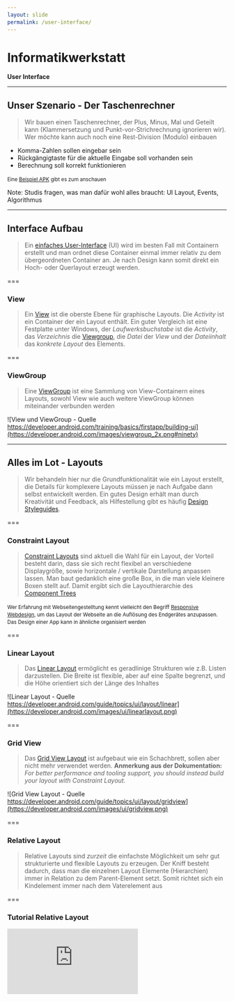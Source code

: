 ```yaml
---
layout: slide
permalink: /user-interface/
---
```


# Informatikwerkstatt
__User Interface__

---

## Unser Szenario - Der Taschenrechner

> Wir bauen einen Taschenrechner, der Plus, Minus, Mal und Geteilt kann (Klammersetzung und Punkt-vor-Strichrechnung ignorieren wir). Wer möchte kann auch noch eine Rest-Division (Modulo) einbauen

* Komma-Zahlen sollen eingebar sein
* Rückgängigtaste für die aktuelle Eingabe soll vorhanden sein
* Berechnung soll korrekt funktionieren

<small>Eine [Beispiel APK](https://github.com/Informatikwerkstatt/informatikwerkstatt.github.io/releases/download/apk-taschenrechner/taschenrechner.apk) gibt es zum anschauen</small>

Note: Studis fragen, was man dafür wohl alles braucht: UI Layout, Events, Algorithmus

---

## Interface Aufbau

> Ein [einfaches User-Interface](https://developer.android.com/training/basics/firstapp/building-ui) (UI) wird im besten Fall mit Containern erstellt und man ordnet diese Container einmal immer relativ zu dem übergeordneten Container an. Je nach Design kann somit direkt ein Hoch- oder Querlayout erzeugt werden.

===

### View

> Ein [View](https://developer.android.com/reference/android/view/View) ist die oberste Ebene für graphische Layouts. Die _Activity_ ist ein Container der ein Layout enthält. Ein guter Vergleich ist eine Festplatte unter Windows, der _Laufwerksbuchstabe_ ist die _Activity_, das _Verzeichnis_ die [Viewgroup](#/2/2), die _Datei_ der _View_ und der _Dateiinhalt_ das _konkrete Layout_ des Elements. 

===

### ViewGroup

> Eine [ViewGroup](https://developer.android.com/reference/android/view/ViewGroup) ist eine Sammlung von View-Containern eines Layouts, sowohl View wie auch weitere ViewGroup können miteinander verbunden werden

![View und ViewGroup - Quelle https://developer.android.com/training/basics/firstapp/building-ui](https://developer.android.com/images/viewgroup_2x.png#ninety)

---

## Alles im Lot - Layouts

> Wir behandeln hier nur die Grundfunktionalität wie ein Layout erstellt, die Details für komplexere Layouts müssen je nach Aufgabe dann selbst entwickelt werden. Ein gutes Design erhält man durch Kreativität und Feedback, als Hilfestellung gibt es häufig [Design Styleguides](https://material.io/).

===

### Constraint Layout

> [Constraint Layouts](https://developer.android.com/training/constraint-layout/) sind aktuell die Wahl für ein Layout, der Vorteil besteht darin, dass sie sich recht flexibel an verschiedene Displaygröße, sowie horizontale / vertikale Darstellung anpassen lassen. Man baut gedanklich eine große Box, in die man viele kleinere Boxen stellt auf. Damit ergibt sich die Layouthierarchie des [Component Trees](#/5)

<small>Wer Erfahrung mit Webseitengestelltung kennt vielleicht den Begriff [Responsive Webdesign](https://de.wikipedia.org/wiki/Responsive_Webdesign), um das Layout der Webseite an die Auflösung des Endgerätes anzupassen. Das Design einer App kann in ähnliche organisiert werden</small>

===

### Linear Layout

> Das [Linear Layout](https://developer.android.com/guide/topics/ui/layout/linear) ermöglicht es geradlinige Strukturen wie z.B. Listen darzustellen. Die Breite ist flexible, aber auf eine Spalte begrenzt, und die Höhe orientiert sich der Länge des Inhaltes

![Linear Layout - Quelle https://developer.android.com/guide/topics/ui/layout/linear](https://developer.android.com/images/ui/linearlayout.png)

===

### Grid View

> Das [Grid View Layout](https://developer.android.com/guide/topics/ui/layout/gridview) ist aufgebaut wie ein Schachbrett, sollen aber nicht mehr verwendet werden. __Anmerkung aus der Dokumentation:__ _For better performance and tooling support, you should instead build your layout with Constraint Layout._

![Grid View Layout - Quelle https://developer.android.com/guide/topics/ui/layout/gridview](https://developer.android.com/images/ui/gridview.png)

===

### Relative Layout

> Relative Layouts sind _zurzeit_ die einfachste Möglichkeit um sehr gut strukturierte und flexible Layouts zu erzeugen. Der Kniff besteht dadurch, dass man die einzelnen Layout Elemente (Hierarchien) immer in Relation zu dem Parent-Element setzt. Somit richtet sich ein Kindelement immer nach dem Vaterelement aus

===

### Tutorial Relative Layout

<iframe class="video" src="https://www.youtube.com/embed/CW7M_akbp64?rel=0" frameborder="0" webkitallowfullscreen mozallowfullscreen allowfullscreen />

---

## Was bin ich? - Layoutelemente

<div class="flex">
<div>
UI's werden mit Hilfe einzelner Layoutelemente, eine kurze Übersicht über die verschiedenen Elemente. Alle Elemente sind in einer dreigliedigen Ansicht angeordet ([Palette & Component Tree](#/4), aktuelles Layout, [Elementattribute](#/6))<br/>
<ul>
<li>Button</li>
<li>Textfield</li>
<li>Layouts</li>
</ul>
</div>
<div>
![Layout Designer](images/layoutdesigner.png#ninety)
</div>
</div>

<!-- https://developer.android.com/training/keyboard-input/style -->

===

### Toast

> [Toast Notifiers](https://developer.android.com/guide/topics/ui/notifiers/toasts) sind kleine Textboxen, die über der App eingeblendet werden und nach ein paar Sekunden wieder automatisch verschwinden. Der Aufruf, um eine solche Box zu erzeugen, benötigt den Applikation-Context (diesen erhält man aus der Activity), damit die Box über allen anderen Fenstern angezeigt wird, die Nachricht und dann die Zeit, wie lange sie angezeigt werden soll

```java
Toast.makeText( 
    activity.getApplicationContext(), 
    "eine Hallo-Nachricht", 
    Toast.LENGTH_LONG | Toast.LENGTH_SHORT 
).show();
``` 

===

### Dialog

> [Dialoge](https://developer.android.com/guide/topics/ui/dialogs) sind _kleine Fenster_ um mit dem Nutzer zu interagieren. Wichtig bei Dialogen ist die Eigenschaft [modal / nicht-modal](https://de.wikipedia.org/wiki/Dialog_%28Benutzeroberfl%C3%A4che%29#Modale_und_nichtmodale_Dialoge). Modal bedeutet blockierend, d.h. so lange der Dialog offen ist, wartet die Anwendung auf die Eingabe. Ein gutes [Design](https://material.io/design/components/dialogs.html#behavior) hilft dem Nutzer

![Android Dialog - https://developer.android.com/images/ui/dialogs.png](https://developer.android.com/images/ui/dialogs.png)

---

## Palette & Component Tree

<div class="flex">
<div>
<p>
Zum Design des Layouts findet sich auf der linken Seite die _Palette_, die die verschiedenen Elemente enthält. Man zieht die einzelnen Elemente aus der Palette
an die Stelle im Layout, wo sie erscheinen sollen.
</p>
<br/>
<p>Der _Component Tree_ die die aktuelle Struktur des Layouts, hiermit sieht die [Hierarchie](#/2/2) des Layoutes, also welches Element _hängt unter_ welchem Container.</p>
</div>
<div>
![Layout Designer](images/palettetree.png)
</div>
</div>

---

## Elementattribute

<div class="flex">
<div>
Über den Text ```View all attributes &rlarr;```  kann die Detailsicht zu einem Attribut aufgerufen werden. Insbesondere Eigenschaften zum Layout, wie Abstände, Schrift, Farben etc. werden darüber eingestellt
</div>
<div>
![Layout Designer](images/elementattribute.png)
</div>
</div>

===

### Margin & Padding

<div class="flex">
<div>
Ein Element (Inhalt) besitzt ein Box für das Layout, die Box hat einen Innenabstand (_Padding_), eine optionalen Rahmen (_Border_) und einen Außenabstand (_Margin_). Mit diesen Eigenschaften kann man verhinden, dass Elemente _zusammen kleben_
</div>
<div>
![Marging & Padding - https://wiki.selfhtml.org/images/thumb/f/f3/Box-Modell.svg/600px-Box-Modell.svg.png](https://wiki.selfhtml.org/images/thumb/f/f3/Box-Modell.svg/600px-Box-Modell.svg.png)
</div>
</div>

===

### Interne Darstellung

<div class="flex">
<div>
<ul>
<li>Intern wird [XML](https://de.wikipedia.org/wiki/Extensible_Markup_Language) für das Layout verwendet</li>
<li>Über die Tabs ```Design``` und ```Text``` am unteren Rand wechselt man die Ansicht</li>
<li>Über die [XML Struktur](https://developer.android.com/guide/topics/resources/layout-resource) können Eigenschaften verändert werden, die nicht über den Designer zugänglich sind</li>
</ul>
</div>
<div>
![XML UI](images/uixml.png#ninety)
</div>
</div>

---

## Zugriff auf UI Elemente

<div class="flex">
<div>
Jedes UI Element hat einen _eindeutigen_ Namen, den man selbst festlegen kann. Die ID des Elements befindet sich rechts bei den Attributen, im Quellcode greift man wie folgt darauf zu
<pre><code class="lang-java hljs">final #Element Klasse# l_element = findViewById(R.id.#Element-ID#)</code></pre>
</div>
<div>
![UI Identifier](images/uiid.png)
</div>
</div>

<small>Die Kreuzelemente müssen passend mit der richtigen Klasse und der richtigen ID ersetzt werden</small>

---

## Die Verbindung - Adapter

> Bei komplexen Darstellungselement wie z.B. ein _ListView_ oder _ScrollView_ benötigen wir einen Adapter<sup>1</sup>. Es ist inperformant Daten in einem UI Element manuell einzugeben und
zu aktualisieren. Häufig entsteht dabei ein Flimmern auf dem Bildschirm. 

<small>1: Prinzip des [Model-View-Controllers](https://de.wikipedia.org/wiki/Model_View_Controller)</small>

===

### Adapter-Drei-Einigkeit

* **Datasource** das kann eine Liste oder eine beliebige Datenstruktur sein, die Daten entsprechend liefert
* **Adapter** ist die Verbindung und bestimmt darüber welche Daten aus der Datasource geholt werden bzw. strukturiert die Daten für die Oberfläche um
* **Adapter View** ist die sichtbare Komponente auf der Oberfläche

![Adapter - https://www.edureka.co/blog/what-are-adapters-in-android/](https://d1jnx9ba8s6j9r.cloudfront.net/blog/wp-content/uploads/2013/03/adapters-1-528x180.png)

===

### Adapter für einen ListView

Ein [ListView](https://developer.android.com/guide/topics/ui/layout/listview) ist eine _dynamische_ Liste zur Anzeige & Auswahl von Daten. 

```java
// eine Liste auch dynamisch veränderbar
final ArrayList<String> l_list = new ArrayList<>();

l_list.add("GPS Sensor");
l_list.add("Gyrosensor");
l_list.add("Beschleunigungssensor");

// Zugriff auf den ListView
final ListView l_sensors = findViewById(R.id.sensors);
// setzen des Adapters
l_sensors.setAdapter(
    // Adapter
    new ArrayAdapter<>(
        // Referenz auf die Activity
        this, 
        // Referenz auf das Layout des Listview
        R.layout.sensorlist, 
        // Liste
        l_list
    ) 
);
```

<small>```R.layout.sensorlist``` verweist auf die Datei ```res/layout/sensorlist.xml``` in der das Layout für ein ListView Element abgelegt ist</small>

---

## Recycling von Layout - Fragments

<!-- https://android-developers.googleblog.com/2009/02/android-layout-tricks-2-reusing-layouts.html -->

---

## Fragmente Lifetime

---

## Dynamische Oberflächen

---

## Struktur verleihen - Trick & Kniffe

<!-- 
https://developer.android.com/design/

https://android-developers.googleblog.com/2011/09/thinking-like-web-designer.html

https://android-developers.googleblog.com/2009/02/android-layout-tricks-1.html 
https://android-developers.googleblog.com/2009/03/android-layout-tricks-3-optimize-by.html
https://android-developers.googleblog.com/2009/03/android-layout-tricks-3-optimize-with.html
https://developer.android.com/training/improving-layouts/optimizing-layout
-->

---

## @Home / Übung

Es soll ein [Taschenrechner](#/1) entwickelt werden, über den die Grundrechenarten (Addition, Subtraktion, Multiplikation, Division) mit Kommazahlen durchgeführt werden kann. Zusätzlich sollen beliebig weitere Berechnungen angeschlossen werden, d.h. nicht nur zwei Zahlen sollen verrechnet werden. Punkt-vor-Strichrechnung muss nicht beachtet werden.

**@Profis:** Erweitert den Taschenrechner um die Rest-Division ([Modulo Operator](https://de.wikipedia.org/wiki/Division_mit_Rest)

---

## @Profis

* [App Widget](https://developer.android.com/guide/topics/appwidgets/)
* [App Bar](https://developer.android.com/training/appbar/)
* [Adapter](https://code.tutsplus.com/tutorials/android-from-scratch-understanding-adapters-and-adapter-views--cms-26646)
